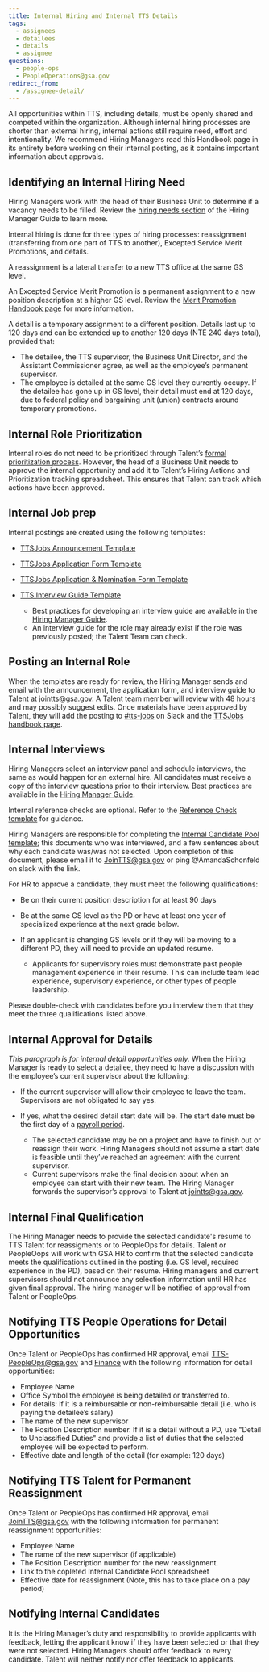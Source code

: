 ```yaml
---
title: Internal Hiring and Internal TTS Details
tags:
  - assignees
  - detailees
  - details
  - assignee
questions:
  - people-ops
  - PeopleOperations@gsa.gov
redirect_from:
  - /assignee-detail/
---
```

All opportunities within TTS, including details, must be openly shared and competed within the organization. Although internal hiring processes are shorter than external hiring, internal actions still require need, effort and intentionality. We recommend Hiring Managers read this Handbook page in its entirety before working on their internal posting, as it contains important information about approvals.

## Identifying an Internal Hiring Need

Hiring Managers work with the head of their Business Unit to determine if a vacancy needs to be filled. Review the [hiring needs section](https://docs.google.com/document/d/1HDZYwc8E5_WepNvj55sqa3gc3W1NkHpd_110mSyD6RQ/edit#bookmark=id.7wigkxq4jm1i) of the Hiring Manager Guide to learn more.

Internal hiring is done for three types of hiring processes: reassignment (transferring from one part of TTS to another), Excepted Service Merit Promotions, and details.

A reassignment is a lateral transfer to a new TTS office at the same GS level.

An Excepted Service Merit Promotion is a permanent assignment to a new position description at a higher GS level. Review the [Merit Promotion Handbook page]({{site.baseurl}}/promotions/) for more information.

A detail is a temporary assignment to a different position. Details last up to 120 days and can be extended up to another 120 days (NTE 240 days total), provided that:

* The detailee, the TTS supervisor, the Business Unit Director, and the Assistant Commissioner agree, as well as the employee’s permanent supervisor.
* The employee is detailed at the same GS level they currently occupy. If the detailee has gone up in GS level, their detail must end at 120 days, due to federal policy and bargaining unit (union) contracts around temporary promotions.

## Internal Role Prioritization

Internal roles do not need to be prioritized through Talent’s [formal prioritization process](https://docs.google.com/document/d/1V-7IyFIlLifgRg89TNKTS5oisOF-QdAZsWYCy7ot7AA/edit). However, the head of a Business Unit needs to approve the internal opportunity and add it to Talent’s Hiring Actions and Prioritization tracking spreadsheet. This ensures that Talent can track which actions have been approved.

## Internal Job prep

Internal postings are created using the following templates:

* [TTSJobs Announcement Template](https://docs.google.com/document/d/1YIliZcF8dhqs4GzBAKYj5niqdgcN4tggTTDl3zeIOO8/edit)
* [TTSJobs Application Form Template](https://docs.google.com/forms/d/1kpsTvpfCBox7ksQtX9VjQQdjkflPGCdKIZK-a9nUDPU/edit)
* [TTSJobs Application & Nomination Form Template](https://docs.google.com/forms/d/1C8OVwj-yvuHicDwPbtFTLxPLn8zZA6WK6HC-0uIzHwk/edit)
* [TTS Interview Guide Template](https://docs.google.com/document/d/1GCVgMUBS-Hi7STLdWO6Ci47LXbYCz85U2kpVA71AZLc/edit)

  * Best practices for developing an interview guide are available in the [Hiring Manager Guide](https://docs.google.com/document/d/1HDZYwc8E5_WepNvj55sqa3gc3W1NkHpd_110mSyD6RQ/edit#).
  * An interview guide for the role may already exist if the role was previously posted; the Talent Team can check.

## Posting an Internal Role

When the templates are ready for review, the Hiring Manager sends and email with the announcement, the application form, and interview guide to Talent at [jointts@gsa.gov](mailto:jointts@gsa.gov). A Talent team member will review with 48 hours and may possibly suggest edits. Once materials have been approved by Talent, they will add the posting to [\#tts-jobs](https://gsa-tts.slack.com/messages/tts-jobs/) on Slack and the [TTSJobs handbook page]({{site.baseurl}}/ttsjobs/).

## Internal Interviews

Hiring Managers select an interview panel and schedule interviews, the same as would happen for an external hire. All candidates must receive a copy of the interview questions prior to their interview. Best practices are available in the [Hiring Manager Guide](https://docs.google.com/document/d/1HDZYwc8E5_WepNvj55sqa3gc3W1NkHpd_110mSyD6RQ/edit).

Internal reference checks are optional. Refer to the [Reference Check template](https://docs.google.com/document/d/1QL6711NSv3nsIlN_3Rc7DFk8Apubyy8ugQHAAEWRWgc/edit) for guidance.

Hiring Managers are responsible for completing the [Internal Candidate Pool template](https://docs.google.com/spreadsheets/d/1EN3iLUmmDQ4iX5k-AsDsUPUd_igrEy3BEtlIs5KM59w/edit); this documents who was interviewed, and a few sentences about why each candidate was/was not selected. Upon completion of this document, please email it to JoinTTS@gsa.gov or ping @AmandaSchonfeld on slack with the link.

For HR to approve a candidate, they must meet the following qualifications:

* Be on their current position description for at least 90 days
* Be at the same GS level as the PD or have at least one year of specialized experience at the next grade below.
* If an applicant is changing GS levels or if they will be moving to a different PD, they will need to provide an updated resume.

  * Applicants for supervisory roles must demonstrate past people management experience in their resume. This can include team lead experience, supervisory experience, or other types of people leadership.

Please double-check with candidates before you interview them that they meet the three qualifications listed above.

## Internal Approval for Details

*This paragraph is for internal detail opportunities only.* When the Hiring Manager is ready to select a detailee, they need to have a discussion with the employee’s current supervisor about the following:

* If the current supervisor will allow their employee to leave the team. Supervisors are not obligated to say yes.
* If yes, what the desired detail start date will be. The start date must be the first day of a [payroll period](https://www.gsa.gov/buying-selling/purchasing-programs/shared-services/payroll-shared-services/payroll-calendars).

  * The selected candidate may be on a project and have to finish out or reassign their work. Hiring Managers should not assume a start date is feasible until they’ve reached an agreement with the current supervisor.
  * Current supervisors make the final decision about when an employee can start with their new team.
    The Hiring Manager forwards the supervisor’s approval to Talent at [jointts@gsa.gov](mailto:jointts@gsa.gov).

## Internal Final Qualification

The Hiring Manager needs to provide the selected candidate's resume to TTS Talent for reassigments or to PeopleOps for details. Talent or PeopleOops will work with GSA HR to confirm that the selected candidate meets the qualifications outlined in the posting (i.e. GS level, required experience in the PD), based on their resume. Hiring managers and current supervisors should not announce any selection information until HR has given final approval. The hiring manager will be notified of approval from Talent or PeopleOps.

## Notifying TTS People Operations for Detail Opportunities

Once Talent or PeopleOps has confirmed HR approval, email [TTS-PeopleOps@gsa.gov](mailto:TTS-PeopleOps@gsa.gov) and [Finance](mailto:18F-Finance-CS@gsa.gov) with the following information for detail opportunities:

* Employee Name
* Office Symbol the employee is being detailed or transferred to.
* For details: if it is a reimbursable or non-reimbursable detail (i.e. who is paying the detailee’s salary)
* The name of the new supervisor
* The Position Description number. If it is a detail without a PD, use "Detail to Unclassified Duties" and provide a list of duties that the selected employee will be expected to perform.
* Effective date and length of the detail (for example: 120 days)

## Notifying TTS Talent for Permanent Reassignment

Once Talent or PeopleOps has confirmed HR approval, email [JoinTTS@gsa.gov](mailto:JoinTTS@gsa.gov) with the following information for permanent reassignment opportunities:

* Employee Name
* The name of the new supervisor (if applicable)
* The Position Description number for the new reassignment.
* Link to the copleted Internal Candidate Pool spreadsheet
* Effective date for reassignment (Note, this has to take place on a pay period)

## Notifying Internal Candidates

It is the Hiring Manager’s duty and responsibility to provide applicants with feedback, letting the applicant know if they have been selected or that they were not selected. Hiring Managers should offer feedback to every candidate. Talent will neither notify nor offer feedback to applicants.